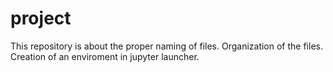 # project
This repository is about the proper naming of files.
Organization of the files.
Creation of an enviroment in jupyter launcher.